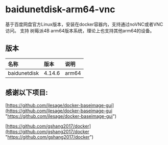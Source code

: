 # baidunetdisk-arm64-vnc

基于百度网盘官方Linux版本，安装在docker容器内，支持通过noVNC或者VNC访问。
支持 树莓派4B arm64版本系统，理论上也支持其他arm64的设备。

## 版本

|名称|版本|说明|
|:-|:-|:-|
|baidunetdisk|4.14.6|arm64|

## 感谢以下项目:

[https://github.com/jlesage/docker-baseimage-gui](https://github.com/jlesage/docker-baseimage-gui "https://github.com/jlesage/docker-baseimage-gui")    

[https://github.com/gshang2017/docker](https://github.com/gshang2017/docker "https://github.com/gshang2017/docker")